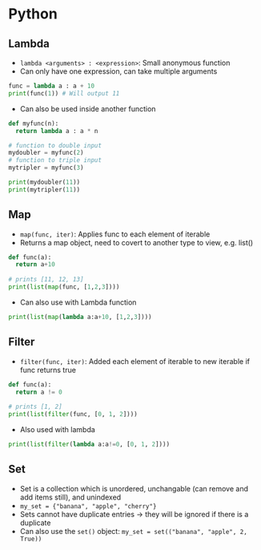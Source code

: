 # Python

## Lambda

- `lambda <arguments> : <expression>`: Small anonymous function
- Can only have one expression, can take multiple arguments

```python
func = lambda a : a + 10
print(func(1)) # Will output 11
``` 

- Can also be used inside another function

```python
def myfunc(n):
  return lambda a : a * n

# function to double input
mydoubler = myfunc(2)
# function to triple input
mytripler = myfunc(3)

print(mydoubler(11))
print(mytripler(11))
```

## Map

- `map(func, iter)`: Applies func to each element of iterable
- Returns a map object, need to covert to another type to view, e.g. list()

```python
def func(a):
  return a+10
  
# prints [11, 12, 13]
print(list(map(func, [1,2,3])))

```

- Can also use with Lambda function

```python
print(list(map(lambda a:a+10, [1,2,3])))
```

## Filter

- `filter(func, iter)`: Added each element of iterable to new iterable if func returns true

```python
def func(a):
  return a != 0
  
# prints [1, 2]
print(list(filter(func, [0, 1, 2])))
```

- Also used with lambda

```python
print(list(filter(lambda a:a!=0, [0, 1, 2])))
```

## Set

- Set is a collection which is unordered, unchangable (can remove and add items still), and unindexed
- `my_set = {"banana", "apple", "cherry"}`
- Sets cannot have duplicate entries -> they will be ignored if there is a duplicate
- Can also use the `set()` object: `my_set = set(("banana", "apple", 2, True))`



